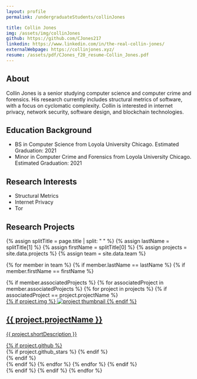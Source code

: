 ```yaml
---
layout: profile
permalink: /undergraduateStudents/collinJones

title: Collin Jones
img: /assets/img/collinJones
github: https://github.com/CJones217
linkedin: https://www.linkedin.com/in/the-real-collin-jones/
externalWebpage: https://collinjones.xyz/
resume: /assets/pdf/CJones_f20_resume-Collin_Jones.pdf
---
```


## About

Collin Jones is a senior studying computer science and computer crime and forensics. His research currently includes structural metrics of software, with a focus on cyclomatic complexity. Collin is interested in internet privacy, network security, software design, and blockchain technologies.

## Education Background

- BS in Computer Science from Loyola University Chicago. Estimated Graduation: 2021
- Minor in Computer Crime and Forensics from Loyola University Chicago. Estimated Graduation: 2021

## Research Interests

- Structural Metrics
- Internet Privacy
- Tor

## Research Projects

{% assign splitTitle = page.title | split: " " %}
{% assign lastName = splitTitle[1] %}
{% assign firstName = splitTitle[0] %}
{% assign projects = site.data.projects %}
{% assign team = site.data.team %}

{% for member in team %}
{% if member.lastName == lastName %}
{% if member.firstName == firstName %}
<div class="projects grid">
  <div class="grid-item">
    {% if member.associatedProjects %}
    {% for associatedProject in member.associatedProjects %}
    {% for project in projects %}
    {% if associatedProject == project.projectName %}
    <a href="{{ project.webpage | relative_url }}">
      <div class="card hoverable">
        {% if project.img %}
        <img src="{{ project.img | relative_url }}" alt="project thumbnail">
        {% endif %}
        <div class="card-body">
          <h2 class="card-title text-lowercase">{{ project.projectName }}</h2>
          <p class="card-text">{{ project.shortDescription }}</p>
          <div class="row ml-1 mr-1 p-0">
            {% if project.github %}
            <div class="github-icon">
              <div class="icon" data-toggle="tooltip" title="Code Repository">
                <a href="{{ project.github }}" target="_blank"><i class="fab fa-github gh-icon"></i></a>
              </div>
              {% if project.github_stars %}
              <span class="stars" data-toggle="tooltip" title="GitHub Stars">
                <i class="fas fa-star"></i>
                <span id="{{ project.github_stars }}-stars"></span>
              </span>
              {% endif %}
            </div>
            {% endif %}
          </div>
        </div>
      </div>
    </a>
    {% endif %}
    {% endfor %}
    {% endfor %}
    {% endif %}
  </div>
</div>
{% endif %}
{% endif %}
{% endfor %}
